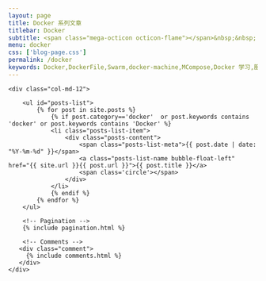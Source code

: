 ```yaml
---
layout: page
title: Docker 系列文章
titlebar: Docker
subtitle: <span class="mega-octicon octicon-flame"></span>&nbsp;&nbsp; 相信付出的力量
menu: docker
css: ['blog-page.css']
permalink: /docker
keywords: Docker,DockerFile,Swarm,docker-machine,MCompose,Docker 学习,服务编排
---
```


<div class="row">

    <div class="col-md-12">

        <ul id="posts-list">
            {% for post in site.posts %}
                {% if post.category=='docker'  or post.keywords contains 'docker' or post.keywords contains 'Docker' %}
                <li class="posts-list-item">
                    <div class="posts-content">
                        <span class="posts-list-meta">{{ post.date | date: "%Y-%m-%d" }}</span>
                        <a class="posts-list-name bubble-float-left" href="{{ site.url }}{{ post.url }}">{{ post.title }}</a>
                        <span class='circle'></span>
                    </div>
                </li>
                {% endif %}
            {% endfor %}
        </ul> 

        <!-- Pagination -->
        {% include pagination.html %}

        <!-- Comments -->
       <div class="comment">
         {% include comments.html %}
       </div>
    </div>

</div>
<script>
    $(document).ready(function(){

        // Enable bootstrap tooltip
        $("body").tooltip({ selector: '[data-toggle=tooltip]' });

    });
</script>